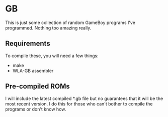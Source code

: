 # GB
This is just some collection of random GameBoy programs I've programmed. Nothing too amazing really.

## Requirements
To compile these, you will need a few things:
* make
* WLA-GB assembler

## Pre-compiled ROMs
I will include the latest compiled *.gb file but no guarantees that it will be the most recent version. I do this for those who can't bother to compile the programs or don't know how.
